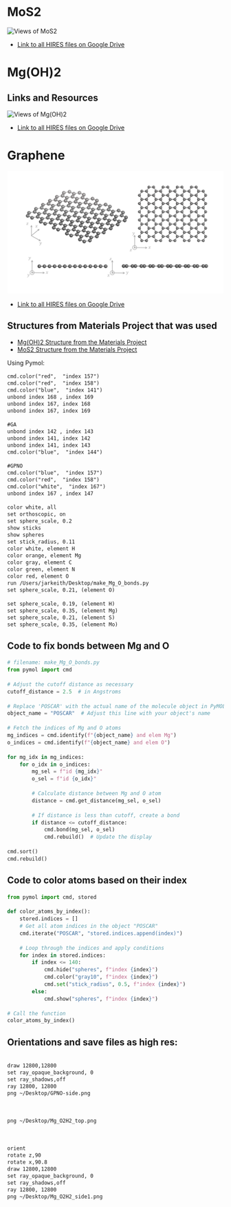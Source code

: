 # MoS2

![Views of MoS2](https://github.com/JaredKeithAveritt/Pymol_examples/blob/main/MoS2/1L_MoS2.png)  
- [Link to all HIRES files on Google Drive](https://drive.google.com/drive/folders/16f-_w0aw-7A-QUvQAzcg7gblBw0ajrcG?usp=sharing)  



# Mg(OH)2

## Links and Resources

![Views of Mg(OH)2](https://github.com/JaredKeithAveritt/Pymol_examples/blob/main/Mg(OH)2/2L_Mg(OH)2.png)  

- [Link to all HIRES files on Google Drive](https://drive.google.com/drive/folders/16f-_w0aw-7A-QUvQAzcg7gblBw0ajrcG?usp=sharing)
  
# Graphene

![Views of Graphene](https://github.com/JaredKeithAveritt/Pymol_examples/blob/main/graphene/Graphene.png)  
- [Link to all HIRES files on Google Drive](https://drive.google.com/drive/folders/16f-_w0aw-7A-QUvQAzcg7gblBw0ajrcG?usp=sharing)  

## Structures from Materials Project that was used 

- [Mg(OH)2 Structure from the Materials Project](https://next-gen.materialsproject.org/materials/mp-626143?formula=MgO2H2)  
- [MoS2 Structure from the Materials Project](https://next-gen.materialsproject.org/materials/mp-2815?formula=MoS2)  






Using Pymol:
```
cmd.color("red",  "index 157")
cmd.color("red",  "index 158")
cmd.color("blue",  "index 141")
unbond index 168 , index 169
unbond index 167, index 168
unbond index 167, index 169

#GA
unbond index 142 , index 143
unbond index 141, index 142
unbond index 141, index 143
cmd.color("blue",  "index 144")

#GPNO
cmd.color("blue",  "index 157")
cmd.color("red",  "index 158")
cmd.color("white",  "index 167")
unbond index 167 , index 147

color white, all
set orthoscopic, on
set sphere_scale, 0.2
show sticks
show spheres
set stick_radius, 0.11
color white, element H
color orange, element Mg
color gray, element C
color green, element N
color red, element O
run /Users/jarkeith/Desktop/make_Mg_O_bonds.py
set sphere_scale, 0.21, (element O)

set sphere_scale, 0.19, (element H)
set sphere_scale, 0.35, (element Mg)
set sphere_scale, 0.21, (element S)
set sphere_scale, 0.35, (element Mo)
```

## Code to fix bonds between Mg and O

```python
# filename: make_Mg_O_bonds.py
from pymol import cmd

# Adjust the cutoff distance as necessary
cutoff_distance = 2.5  # in Angstroms

# Replace 'POSCAR' with the actual name of the molecule object in PyMOL
object_name = "POSCAR"  # Adjust this line with your object's name

# Fetch the indices of Mg and O atoms
mg_indices = cmd.identify(f"{object_name} and elem Mg")
o_indices = cmd.identify(f"{object_name} and elem O")

for mg_idx in mg_indices:
    for o_idx in o_indices:
        mg_sel = f"id {mg_idx}"
        o_sel = f"id {o_idx}"
        
        # Calculate distance between Mg and O atom
        distance = cmd.get_distance(mg_sel, o_sel)
        
        # If distance is less than cutoff, create a bond
        if distance <= cutoff_distance:
            cmd.bond(mg_sel, o_sel)
            cmd.rebuild()  # Update the display

cmd.sort()
cmd.rebuild()
```

## Code to color atoms based on their index

```python
from pymol import cmd, stored

def color_atoms_by_index():
    stored.indices = []
    # Get all atom indices in the object "POSCAR"
    cmd.iterate("POSCAR", "stored.indices.append(index)")
    
    # Loop through the indices and apply conditions
    for index in stored.indices:
        if index <= 140:
            cmd.hide("spheres", f"index {index}")
            cmd.color("gray10", f"index {index}")
            cmd.set("stick_radius", 0.5, f"index {index}")
        else:
            cmd.show("spheres", f"index {index}")

# Call the function
color_atoms_by_index()

```

## Orientations and save files as high res:

```

draw 12800,12800
set ray_opaque_background, 0
set ray_shadows,off  
ray 12800, 12800
png ~/Desktop/GPNO-side.png



png ~/Desktop/Mg_O2H2_top.png



orient
rotate z,90
rotate x,90.8
draw 12800,12800
set ray_opaque_background, 0
set ray_shadows,off  
ray 12800, 12800
png ~/Desktop/Mg_O2H2_side1.png
```


